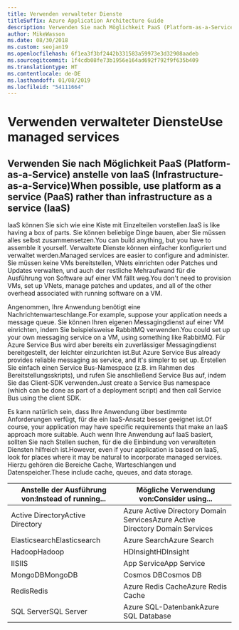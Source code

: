 ```yaml
---
title: Verwenden verwalteter Dienste
titleSuffix: Azure Application Architecture Guide
description: Verwenden Sie nach Möglichkeit PaaS (Platform-as-a-Service) anstelle von IaaS (Infrastructure-as-a-Service).
author: MikeWasson
ms.date: 08/30/2018
ms.custom: seojan19
ms.openlocfilehash: 6f1ea3f3bf2442b331583a59973e3d32908aadeb
ms.sourcegitcommit: 1f4cdb08fe73b1956e164ad692f792f9f635b409
ms.translationtype: HT
ms.contentlocale: de-DE
ms.lasthandoff: 01/08/2019
ms.locfileid: "54111664"
---
```

# <a name="use-managed-services"></a><span data-ttu-id="d63c6-103">Verwenden verwalteter Dienste</span><span class="sxs-lookup"><span data-stu-id="d63c6-103">Use managed services</span></span>

## <a name="when-possible-use-platform-as-a-service-paas-rather-than-infrastructure-as-a-service-iaas"></a><span data-ttu-id="d63c6-104">Verwenden Sie nach Möglichkeit PaaS (Platform-as-a-Service) anstelle von IaaS (Infrastructure-as-a-Service)</span><span class="sxs-lookup"><span data-stu-id="d63c6-104">When possible, use platform as a service (PaaS) rather than infrastructure as a service (IaaS)</span></span>

<span data-ttu-id="d63c6-105">IaaS können Sie sich wie eine Kiste mit Einzelteilen vorstellen.</span><span class="sxs-lookup"><span data-stu-id="d63c6-105">IaaS is like having a box of parts.</span></span> <span data-ttu-id="d63c6-106">Sie können beliebige Dinge bauen, aber Sie müssen alles selbst zusammensetzen.</span><span class="sxs-lookup"><span data-stu-id="d63c6-106">You can build anything, but you have to assemble it yourself.</span></span> <span data-ttu-id="d63c6-107">Verwaltete Dienste können einfacher konfiguriert und verwaltet werden.</span><span class="sxs-lookup"><span data-stu-id="d63c6-107">Managed services are easier to configure and administer.</span></span> <span data-ttu-id="d63c6-108">Sie müssen keine VMs bereitstellen, VNets einrichten oder Patches und Updates verwalten, und auch der restliche Mehraufwand für die Ausführung von Software auf einer VM fällt weg.</span><span class="sxs-lookup"><span data-stu-id="d63c6-108">You don't need to provision VMs, set up VNets, manage patches and updates, and all of the other overhead associated with running software on a VM.</span></span>

<span data-ttu-id="d63c6-109">Angenommen, Ihre Anwendung benötigt eine Nachrichtenwarteschlange.</span><span class="sxs-lookup"><span data-stu-id="d63c6-109">For example, suppose your application needs a message queue.</span></span> <span data-ttu-id="d63c6-110">Sie können Ihren eigenen Messagingdienst auf einer VM einrichten, indem Sie beispielsweise RabbitMQ verwenden.</span><span class="sxs-lookup"><span data-stu-id="d63c6-110">You could set up your own messaging service on a VM, using something like RabbitMQ.</span></span> <span data-ttu-id="d63c6-111">Für Azure Service Bus wird aber bereits ein zuverlässiger Messagingdienst bereitgestellt, der leichter einzurichten ist.</span><span class="sxs-lookup"><span data-stu-id="d63c6-111">But Azure Service Bus already provides reliable messaging as service, and it's simpler to set up.</span></span> <span data-ttu-id="d63c6-112">Erstellen Sie einfach einen Service Bus-Namespace (z.B. im Rahmen des Bereitstellungsskripts), und rufen Sie anschließend Service Bus auf, indem Sie das Client-SDK verwenden.</span><span class="sxs-lookup"><span data-stu-id="d63c6-112">Just create a Service Bus namespace (which can be done as part of a deployment script) and then call Service Bus using the client SDK.</span></span>

<span data-ttu-id="d63c6-113">Es kann natürlich sein, dass Ihre Anwendung über bestimmte Anforderungen verfügt, für die ein IaaS-Ansatz besser geeignet ist.</span><span class="sxs-lookup"><span data-stu-id="d63c6-113">Of course, your application may have specific requirements that make an IaaS approach more suitable.</span></span> <span data-ttu-id="d63c6-114">Auch wenn Ihre Anwendung auf IaaS basiert, sollten Sie nach Stellen suchen, für die die Einbindung von verwalteten Diensten hilfreich ist.</span><span class="sxs-lookup"><span data-stu-id="d63c6-114">However, even if your application is based on IaaS, look for places where it may be natural to incorporate managed services.</span></span> <span data-ttu-id="d63c6-115">Hierzu gehören die Bereiche Cache, Warteschlangen und Datenspeicher.</span><span class="sxs-lookup"><span data-stu-id="d63c6-115">These include cache, queues, and data storage.</span></span>

| <span data-ttu-id="d63c6-116">Anstelle der Ausführung von:</span><span class="sxs-lookup"><span data-stu-id="d63c6-116">Instead of running...</span></span> | <span data-ttu-id="d63c6-117">Mögliche Verwendung von:</span><span class="sxs-lookup"><span data-stu-id="d63c6-117">Consider using...</span></span> |
|-----------------------|-------------|
| <span data-ttu-id="d63c6-118">Active Directory</span><span class="sxs-lookup"><span data-stu-id="d63c6-118">Active Directory</span></span> | <span data-ttu-id="d63c6-119">Azure Active Directory Domain Services</span><span class="sxs-lookup"><span data-stu-id="d63c6-119">Azure Active Directory Domain Services</span></span> |
| <span data-ttu-id="d63c6-120">Elasticsearch</span><span class="sxs-lookup"><span data-stu-id="d63c6-120">Elasticsearch</span></span> | <span data-ttu-id="d63c6-121">Azure Search</span><span class="sxs-lookup"><span data-stu-id="d63c6-121">Azure Search</span></span> |
| <span data-ttu-id="d63c6-122">Hadoop</span><span class="sxs-lookup"><span data-stu-id="d63c6-122">Hadoop</span></span> | <span data-ttu-id="d63c6-123">HDInsight</span><span class="sxs-lookup"><span data-stu-id="d63c6-123">HDInsight</span></span> |
| <span data-ttu-id="d63c6-124">IIS</span><span class="sxs-lookup"><span data-stu-id="d63c6-124">IIS</span></span> | <span data-ttu-id="d63c6-125">App Service</span><span class="sxs-lookup"><span data-stu-id="d63c6-125">App Service</span></span> |
| <span data-ttu-id="d63c6-126">MongoDB</span><span class="sxs-lookup"><span data-stu-id="d63c6-126">MongoDB</span></span> | <span data-ttu-id="d63c6-127">Cosmos DB</span><span class="sxs-lookup"><span data-stu-id="d63c6-127">Cosmos DB</span></span> |
| <span data-ttu-id="d63c6-128">Redis</span><span class="sxs-lookup"><span data-stu-id="d63c6-128">Redis</span></span> | <span data-ttu-id="d63c6-129">Azure Redis Cache</span><span class="sxs-lookup"><span data-stu-id="d63c6-129">Azure Redis Cache</span></span> |
| <span data-ttu-id="d63c6-130">SQL Server</span><span class="sxs-lookup"><span data-stu-id="d63c6-130">SQL Server</span></span> | <span data-ttu-id="d63c6-131">Azure SQL-Datenbank</span><span class="sxs-lookup"><span data-stu-id="d63c6-131">Azure SQL Database</span></span> |
